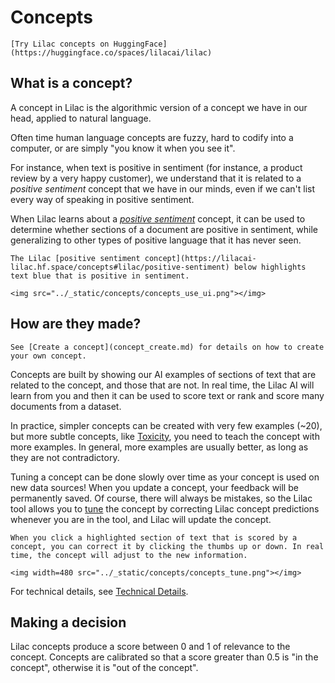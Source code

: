 # Concepts

```{tip}
[Try Lilac concepts on HuggingFace](https://huggingface.co/spaces/lilacai/lilac)
```

## What is a concept?

A concept in Lilac is the algorithmic version of a concept we have in our head, applied to natural
language.

Often time human language concepts are fuzzy, hard to codify into a computer, or are simply "you
know it when you see it".

For instance, when text is positive in sentiment (for instance, a product review by a very happy
customer), we understand that it is related to a _positive sentiment_ concept that we have in our
minds, even if we can't list every way of speaking in positive sentiment.

When Lilac learns about a
[_positive sentiment_](https://lilacai-lilac.hf.space/concepts#lilac/positive-sentiment) concept, it
can be used to determine whether sections of a document are positive in sentiment, while
generalizing to other types of positive language that it has never seen.

```{note}
The Lilac [positive sentiment concept](https://lilacai-lilac.hf.space/concepts#lilac/positive-sentiment) below highlights text blue that is positive in sentiment.

<img src="../_static/concepts/concepts_use_ui.png"></img>
```

## How are they made?

```{tip}
See [Create a concept](concept_create.md) for details on how to create your own concept.
```

Concepts are built by showing our AI examples of sections of text that are related to the concept,
and those that are not. In real time, the Lilac AI will learn from you and then it can be used to
score text or rank and score many documents from a dataset.

In practice, simpler concepts can be created with very few examples (~20), but more subtle concepts,
like [Toxicity](https://lilacai-lilac.hf.space/concepts#lilac/toxicity), you need to teach the
concept with more examples. In general, more examples are usually better, as long as they are not
contradictory.

Tuning a concept can be done slowly over time as your concept is used on new data sources! When you
update a concept, your feedback will be permanently saved. Of course, there will always be mistakes,
so the Lilac tool allows you to [tune](concept_tuning.md) the concept by correcting Lilac concept
predictions whenever you are in the tool, and Lilac will update the concept.

```{note}
When you click a highlighted section of text that is scored by a concept, you can correct it by clicking the thumbs up or down. In real time, the concept will adjust to the new information.

<img width=480 src="../_static/concepts/concepts_tune.png"></img>
```

For technical details, see [Technical Details](concept_technical.md).

## Making a decision

Lilac concepts produce a score between 0 and 1 of relevance to the concept. Concepts are calibrated
so that a score greater than 0.5 is "in the concept", otherwise it is "out of the concept".
